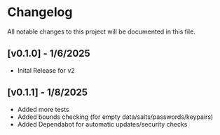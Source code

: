 # Changelog
All notable changes to this project will be documented in this file.

## [v0.1.0] - 1/6/2025
- Inital Release for v2

## [v0.1.1] - 1/8/2025
- Added more tests
- Added bounds checking (for empty data/salts/passwords/keypairs)
- Added Dependabot for automatic updates/security checks
